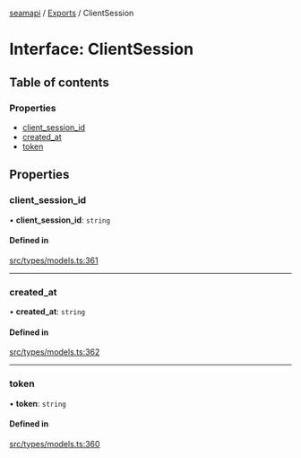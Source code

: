[seamapi](../README.md) / [Exports](../modules.md) / ClientSession

# Interface: ClientSession

## Table of contents

### Properties

- [client\_session\_id](ClientSession.md#client_session_id)
- [created\_at](ClientSession.md#created_at)
- [token](ClientSession.md#token)

## Properties

### client\_session\_id

• **client\_session\_id**: `string`

#### Defined in

[src/types/models.ts:361](https://github.com/seamapi/javascript/blob/main/src/types/models.ts#L361)

___

### created\_at

• **created\_at**: `string`

#### Defined in

[src/types/models.ts:362](https://github.com/seamapi/javascript/blob/main/src/types/models.ts#L362)

___

### token

• **token**: `string`

#### Defined in

[src/types/models.ts:360](https://github.com/seamapi/javascript/blob/main/src/types/models.ts#L360)
